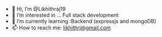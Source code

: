 - 👋 Hi, I’m @Likhithraj19 
- 👀 I’m interested in ... Full stack development
- 🌱 I’m currently learning :Backend (expressjs and mongoDB)
- 📫 How to reach me: likhithrj@gmail.com

<!---
Likhithraj19/Likhithraj19 is a ✨ special ✨ repository because its `README.md` (this file) appears on your GitHub profile.
You can click the Preview link to take a look at your changes.
--->
